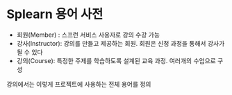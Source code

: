 
# Splearn 용어 사전


* 회원(Member) : 스프런 서비스 사용자로 강의 수강 가능
* 강사(Instructor): 강의를 만들고 제공하는 회원. 회원은 신청 과정을 통해서 강사가 될 수 있다
* 강의(Course): 특정한 주제를 학습하도록 설계된 교육 과정. 여러개의 수업으로 구성

강의에서는 이렇게 프로젝트에 사용하는 전체 용어를 정의